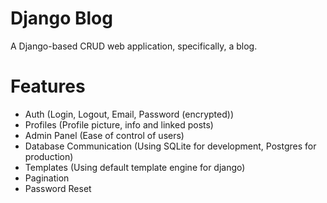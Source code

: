 # Django Blog
A Django-based CRUD web application, specifically, a blog.
# Features
- Auth (Login, Logout, Email, Password (encrypted))
- Profiles (Profile picture, info and linked posts)
- Admin Panel (Ease of control of users)
- Database Communication (Using SQLite for development, Postgres for production)
- Templates (Using default template engine for django)
- Pagination
- Password Reset
